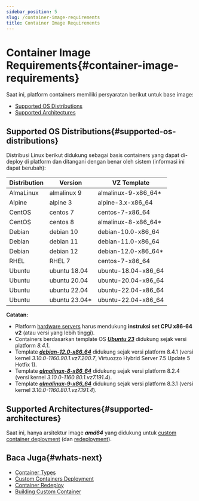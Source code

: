 ```yaml
---
sidebar_position: 5
slug: /container-image-requirements
title: Container Image Requirements
---
```


# Container Image Requirements{#container-image-requirements}

Saat ini, platform containers memiliki persyaratan berikut untuk base image:

  * [Supported OS Distributions](<https://docs.dewacloud.com/docs/#supported-os-distributions>)
  * [Supported Architectures](<https://docs.dewacloud.com/docs/#supported-architectures>)

## Supported OS Distributions{#supported-os-distributions}

Distribusi Linux berikut didukung sebagai basis containers yang dapat di-deploy di platform dan ditangani dengan benar oleh sistem (informasi ini dapat berubah):

Distribution | Version | VZ Template  
---|---|---  
AlmaLinux | almalinux 9 | almalinux-9-x86_64*  
Alpine | alpine 3 | alpine-3.x-x86_64  
CentOS | centos 7 | centos-7-x86_64  
CentOS | centos 8 | almalinux-8-x86_64*  
Debian | debian 10 | debian-10.0-x86_64  
Debian | debian 11 | debian-11.0-x86_64  
Debian | debian 12 | debian-12.0-x86_64*  
RHEL | RHEL 7 | centos-7-x86_64  
Ubuntu | ubuntu 18.04 | ubuntu-18.04-x86_64  
Ubuntu | ubuntu 20.04 | ubuntu-20.04-x86_64  
Ubuntu | ubuntu 22.04 | ubuntu-22.04-x86_64  
Ubuntu | ubuntu 23.04* | ubuntu-22.04-x86_64  

**Catatan:**

  * Platform [hardware servers](<https://docs.dewacloud.com/docs/hardware-requirements/>) harus mendukung **instruksi set CPU x86-64 v2** (atau versi yang lebih tinggi).
  * Containers berdasarkan template OS _**[Ubuntu 23](<https://docs.dewacloud.com/release-notes/release-notes-84/#ubuntu-23-support>)**_ didukung sejak versi platform _8.4.1_.
  * Template _**[debian-12.0-x86_64](<https://docs.dewacloud.com/release-notes/release-notes-84/#debian-12-support>)**_ didukung sejak versi platform 8.4.1 (versi kernel _3.10.0-1160.90.1.vz7.200.7_, Virtuozzo Hybrid Server 7.5 Update 5 Hotfix 1).
  * Template _**[almalinux-8-x86_64](<https://docs.dewacloud.com/release-notes/release-notes-824/#almalinux-8-os-support>)**_ didukung sejak versi platform 8.2.4 (versi kernel _3.10.0-1160.80.1.vz7.191.4_).
  * Template _**[almalinux-9-x86_64](<https://docs.dewacloud.com/release-notes/release-notes-83/#almalinux-9-base-os-image>)**_ didukung sejak versi platform 8.3.1 (versi kernel _3.10.0-1160.80.1.vz7.191.4_).

## Supported Architectures{#supported-architectures}

Saat ini, hanya arsitektur image _**amd64**_ yang didukung untuk [custom container deployment](<https://docs.dewacloud.com/docs/custom-containers-deployment/>) (dan [redeployment](<https://docs.dewacloud.com/docs/container-redeploy/>)).

## Baca Juga{#whats-next}

  * [Container Types](<https://docs.dewacloud.com/docs/container-types/>)
  * [Custom Containers Deployment](<https://docs.dewacloud.com/docs/custom-containers-deployment/>)
  * [Container Redeploy](<https://docs.dewacloud.com/docs/container-redeploy/>)
  * [Building Custom Container](<https://docs.dewacloud.com/docs/building-custom-container/>)
